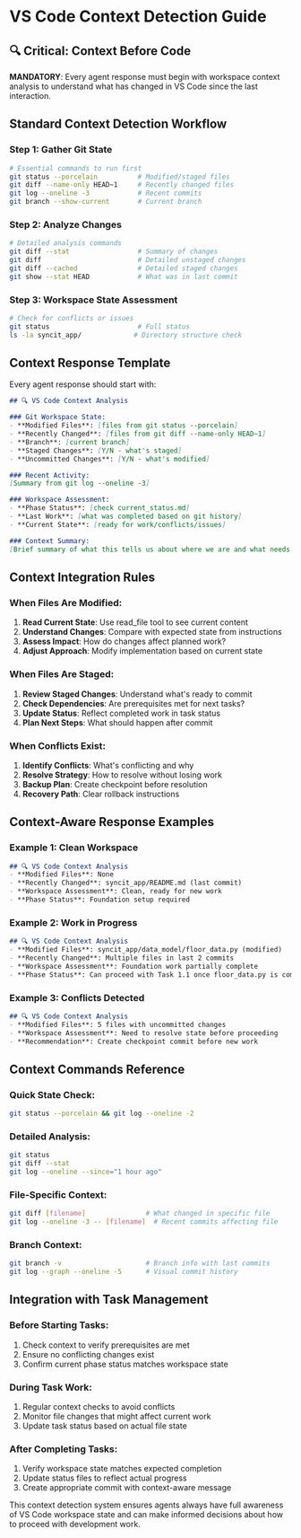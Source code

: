 # VS Code Context Detection Guide

## 🔍 Critical: Context Before Code

**MANDATORY**: Every agent response must begin with workspace context analysis to understand what has changed in VS Code since the last interaction.

## Standard Context Detection Workflow

### Step 1: Gather Git State
```bash
# Essential commands to run first
git status --porcelain          # Modified/staged files
git diff --name-only HEAD~1     # Recently changed files
git log --oneline -3            # Recent commits
git branch --show-current       # Current branch
```

### Step 2: Analyze Changes
```bash
# Detailed analysis commands
git diff --stat                 # Summary of changes
git diff                        # Detailed unstaged changes
git diff --cached               # Detailed staged changes
git show --stat HEAD            # What was in last commit
```

### Step 3: Workspace State Assessment
```bash
# Check for conflicts or issues
git status                      # Full status
ls -la syncit_app/             # Directory structure check
```

## Context Response Template

Every agent response should start with:

```markdown
## 🔍 VS Code Context Analysis

### Git Workspace State:
- **Modified Files**: [files from git status --porcelain]
- **Recently Changed**: [files from git diff --name-only HEAD~1]
- **Branch**: [current branch]
- **Staged Changes**: [Y/N - what's staged]
- **Uncommitted Changes**: [Y/N - what's modified]

### Recent Activity:
[Summary from git log --oneline -3]

### Workspace Assessment:
- **Phase Status**: [check current_status.md]
- **Last Work**: [what was completed based on git history]
- **Current State**: [ready for work/conflicts/issues]

### Context Summary:
[Brief summary of what this tells us about where we are and what needs to be done]
```

## Context Integration Rules

### When Files Are Modified:
1. **Read Current State**: Use read_file tool to see current content
2. **Understand Changes**: Compare with expected state from instructions
3. **Assess Impact**: How do changes affect planned work?
4. **Adjust Approach**: Modify implementation based on current state

### When Files Are Staged:
1. **Review Staged Changes**: Understand what's ready to commit
2. **Check Dependencies**: Are prerequisites met for next tasks?
3. **Update Status**: Reflect completed work in task status
4. **Plan Next Steps**: What should happen after commit

### When Conflicts Exist:
1. **Identify Conflicts**: What's conflicting and why
2. **Resolve Strategy**: How to resolve without losing work
3. **Backup Plan**: Create checkpoint before resolution
4. **Recovery Path**: Clear rollback instructions

## Context-Aware Response Examples

### Example 1: Clean Workspace
```markdown
## 🔍 VS Code Context Analysis
- **Modified Files**: None
- **Recently Changed**: syncit_app/README.md (last commit)
- **Workspace Assessment**: Clean, ready for new work
- **Phase Status**: Foundation setup required
```

### Example 2: Work in Progress
```markdown
## 🔍 VS Code Context Analysis
- **Modified Files**: syncit_app/data_model/floor_data.py (modified)
- **Recently Changed**: Multiple files in last 2 commits
- **Workspace Assessment**: Foundation work partially complete
- **Phase Status**: Can proceed with Task 1.1 once floor_data.py is committed
```

### Example 3: Conflicts Detected
```markdown
## 🔍 VS Code Context Analysis
- **Modified Files**: 5 files with uncommitted changes
- **Workspace Assessment**: Need to resolve state before proceeding
- **Recommendation**: Create checkpoint commit before new work
```

## Context Commands Reference

### Quick State Check:
```bash
git status --porcelain && git log --oneline -2
```

### Detailed Analysis:
```bash
git status
git diff --stat
git log --oneline --since="1 hour ago"
```

### File-Specific Context:
```bash
git diff [filename]               # What changed in specific file
git log --oneline -3 -- [filename]  # Recent commits affecting file
```

### Branch Context:
```bash
git branch -v                     # Branch info with last commits
git log --graph --oneline -5      # Visual commit history
```

## Integration with Task Management

### Before Starting Tasks:
1. Check context to verify prerequisites are met
2. Ensure no conflicting changes exist
3. Confirm current phase status matches workspace state

### During Task Work:
1. Regular context checks to avoid conflicts
2. Monitor file changes that might affect current work
3. Update task status based on actual file state

### After Completing Tasks:
1. Verify workspace state matches expected completion
2. Update status files to reflect actual progress
3. Create appropriate commit with context-aware message

This context detection system ensures agents always have full awareness of VS Code workspace state and can make informed decisions about how to proceed with development work.
